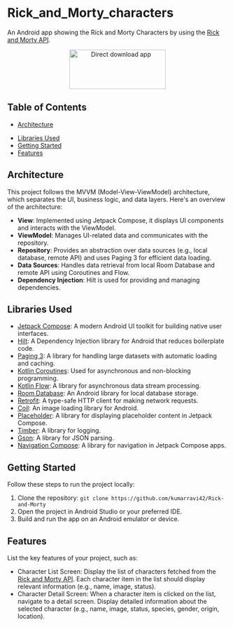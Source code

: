 # Rick_and_Morty_characters
An Android app showing the Rick and Morty Characters by using the [Rick and Morty API](https://rickandmortyapi.com/).

<p align="center">
  <a target="_blank" href="https://youtu.be/etJ1Er-AftI?si=jZsTv6R2_s8w2lIq" alt="You tube video link">
    <img width="220" height="90" src="https://drive.google.com/file/d/1QIChUcnq6wVVQbD26x1QGSufLfve8tMe/view?usp=drivesdk" alt="Direct download app"/>
  </a>
</p>

## Table of Contents

- [Architecture](#architecture)
<!--- [Code Structure](#code-structure) -->
- [Libraries Used](#libraries-used)
- [Getting Started](#getting-started)
- [Features](#features)

## Architecture

This project follows the MVVM (Model-View-ViewModel) architecture, which separates the UI, business logic, and data layers. Here's an overview of the architecture:

- **View**: Implemented using Jetpack Compose, it displays UI components and interacts with the ViewModel.
- **ViewModel**: Manages UI-related data and communicates with the repository.
- **Repository**: Provides an abstraction over data sources (e.g., local database, remote API) and uses Paging 3 for efficient data loading.
- **Data Sources**: Handles data retrieval from local Room Database and remote API using Coroutines and Flow.
- **Dependency Injection**: Hilt is used for providing and managing dependencies.

<!--
## Code Structure

The codebase is organized as follows:
-->

## Libraries Used

- [Jetpack Compose](https://developer.android.com/jetpack/compose): A modern Android UI toolkit for building native user interfaces.
- [Hilt](https://developer.android.com/training/dependency-injection/hilt-android): A Dependency Injection library for Android that reduces boilerplate code.
- [Paging 3](https://developer.android.com/topic/libraries/architecture/paging/v3-overview): A library for handling large datasets with automatic loading and caching.
- [Kotlin Coroutines](https://developer.android.com/kotlin/coroutines): Used for asynchronous and non-blocking programming.
- [Kotlin Flow](https://kotlinlang.org/docs/flow.html): A library for asynchronous data stream processing.
- [Room Database](https://developer.android.com/jetpack/androidx/releases/room): An Android library for local database storage.
- [Retrofit](https://square.github.io/retrofit/): A type-safe HTTP client for making network requests.
- [Coil](https://coil-kt.github.io/coil/): An image loading library for Android.
- [Placeholder](https://github.com/zacharee/Placeholder): A library for displaying placeholder content in Jetpack Compose.
- [Timber](https://github.com/JakeWharton/timber): A library for logging.
- [Gson](https://github.com/google/gson): A library for JSON parsing.
- [Navigation Compose](https://developer.android.com/jetpack/compose/navigation): A library for navigation in Jetpack Compose apps.

## Getting Started

Follow these steps to run the project locally:

1. Clone the repository: `git clone https://github.com/kumarravi42/Rick-and-Morty`
2. Open the project in Android Studio or your preferred IDE.
3. Build and run the app on an Android emulator or device.

## Features

List the key features of your project, such as:

- Character List Screen: Display the list of characters fetched from the [Rick and Morty API](https://rickandmortyapi.com/). Each character item in the list should display relevant information (e.g., name, image,
  status).
- Character Detail Screen: When a character item is clicked on the list, navigate to a detail screen. Display detailed information about the selected character (e.g., name, image, status,
  species, gender, origin, location).
